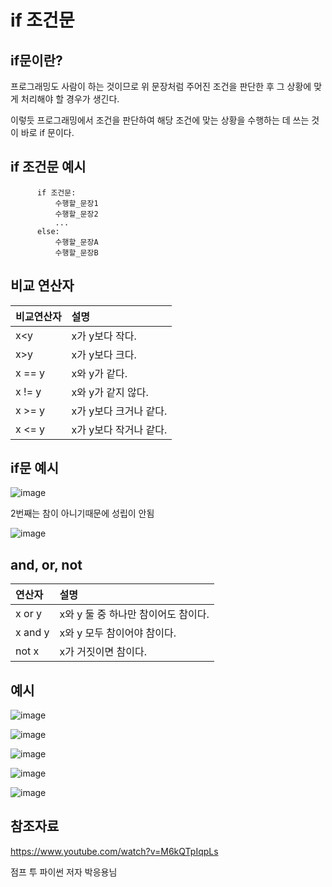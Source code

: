 if 조건문
===

if문이란?
---

 프로그래밍도 사람이 하는 것이므로 위 문장처럼 주어진 조건을 판단한 후 그 상황에 맞게 처리해야 할 경우가 생긴다. 
 
 이렇듯 프로그래밍에서 조건을 판단하여 해당 조건에 맞는 상황을 수행하는 데 쓰는 것이 바로 if 문이다.

if 조건문 예시
---

          if 조건문:
              수행할_문장1
              수행할_문장2
              ...
          else:
              수행할_문장A
              수행할_문장B



비교 연산자
---


|비교연산자|설명|
|:---|:---|
|x<y|x가 y보다 작다.|
|x>y|x가 y보다 크다.|
|x == y|x와 y가 같다.|
|x != y|x와 y가 같지 않다.|
|x >= y|x가 y보다 크거나 같다.|
|x <= y|x가 y보다 작거나 같다.|

if문 예시
--

![image](https://github.com/user-attachments/assets/9790e956-702c-47b3-b1cd-a0bc417c7911)

2번째는 참이 아니기때문에 성립이 안됨

![image](https://github.com/user-attachments/assets/f8347d01-bac2-41e1-aa79-05f57c6bc705)

and, or, not
---

|연산자|설명|
|:---|:---|
|x or y|x와 y 둘 중 하나만 참이어도 참이다.|
|x and y|x와 y 모두 참이어야 참이다.|
|not x|x가 거짓이면 참이다.|

예시
--

![image](https://github.com/user-attachments/assets/74a66b29-40ff-4b1e-bdb8-23c34dcf05be)

![image](https://github.com/user-attachments/assets/84c2de1b-e98b-4a94-989c-c870eff7c6f9)

![image](https://github.com/user-attachments/assets/400aa8bb-dc93-4ff2-8da7-4f325c098643)

![image](https://github.com/user-attachments/assets/a21b532d-6a83-4107-8d2e-c0acf0f46405)

![image](https://github.com/user-attachments/assets/a2487a84-7240-431f-b6a8-0abbdc556231)


참조자료
----


https://www.youtube.com/watch?v=M6kQTpIqpLs

점프 투 파이썬 저자 박응용님
